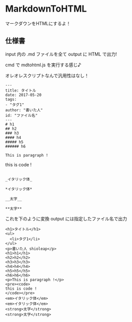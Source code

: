 # MarkdownToHTML
マークダウンをHTMLにするよ！

## 仕様書

input 内の .md ファイルを全て output に HTML で出力!

cmd で mdtohtml.js を実行する感じ♪

オレオレスクリプトなんで汎用性はなし！


```
---
title: タイトル
date: 2017-05-20
tags:
- "タグ1"
author: "書いた人"
id: "ファイル名"
---
# h1
## h2
### h3
#### h4
##### h5
###### h6

This is paragraph !

```
this is code !
```

_イタリック体_

*イタリック体*

__太字__

**太字**

```

これを下のように変換 output には指定したファイル名で出力


```
<h1>タイトル</h1>
<ul>
  <li>タグ1</li>
</ul>
<p>書いた人 shioleap</p>
<h1>h1</h1>
<h2>h2</h2>
<h3>h3</h3>
<h4>h4</h4>
<h5>h5</h5>
<h6>h6</h6>
<p>This is paragraph !</p>
<pre><code>
this is code !
</code></pre>
<em>イタリック体</em>
<em>イタリック体</em>
<strong>太字</strong>
<strong>太字</strong>

```
